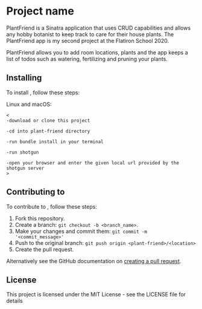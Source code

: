 # Project name


PlantFriend is a Sinatra application that uses CRUD capabilities and allows any hobby botanist to keep track to care for their house plants. The PlantFriend app is my second project at the Flatiron School 2020. 

PlantFriend allows you to add room locations, plants and the app keeps a list of todos such as watering, fertilizing and pruning your plants. 


## Installing <plantfriend>

To install <plantfriend>, follow these steps:

Linux and macOS:
```
<
-download or clone this project

-cd into plant-friend directory

-run bundle install in your terminal

-run shotgun

-open your browser and enter the given local url provided by the shotgun server
>
```
## Contributing to <plantfriend>
<!--- If your README is long or you have some specific process or steps you want contributors to follow, consider creating a separate CONTRIBUTING.md file--->
To contribute to <plantfriend>, follow these steps:

1. Fork this repository.
2. Create a branch: `git checkout -b <branch_name>`.
3. Make your changes and commit them: `git commit -m '<commit_message>'`
4. Push to the original branch: `git push origin <plant-friend>/<location>`
5. Create the pull request.

Alternatively see the GitHub documentation on [creating a pull request](https://help.github.com/en/github/collaborating-with-issues-and-pull-requests/creating-a-pull-request).

## License
<!--- If you're not sure which open license to use see https://choosealicense.com/--->

This project is licensed under the MIT License - see the LICENSE file for details

